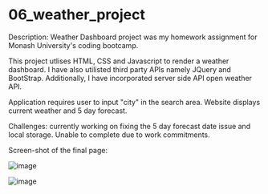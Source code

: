 # 06_weather_project

Description: Weather Dashboard project was my homework assignment for Monash University's coding bootcamp.

This project utlises HTML, CSS and Javascript to render a weather dashboard. I have also utilisted third party APIs namely JQuery and BootStrap. Additionally, I have incorporated server side API open weather API.

Application requires user to input "city" in the search area. Website displays current weather and 5 day forecast.

Challenges: currently working on fixing the 5 day forecast date issue and local storage. Unable to complete due to work commitments.

Screen-shot of the final page:

![image](https://user-images.githubusercontent.com/88257840/135749767-0dc4a96b-a245-4b97-b70d-88203a9d61f2.png)

![image](https://user-images.githubusercontent.com/88257840/135749854-97291935-3859-4faa-97b3-d8b153bab9bf.png)

